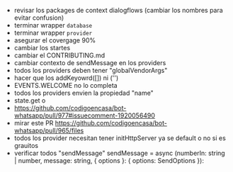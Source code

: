 - revisar los packages de context dialogflows (cambiar los nombres para evitar confusion)
- terminar wrapper `database`
- terminar wrapper `provider`
- asegurar el covergage 90%
- cambiar los startes
- cambiar el CONTRIBUTING.md
- cambiar contexto de sendMessage en los providers
- todos los providers deben tener "globalVendorArgs"
- hacer que los addKeyowrd([]) ni ('')
- EVENTS.WELCOME no lo completa
- todos los providers envien la propiedad "name"
- state.get<generico> o 
- https://github.com/codigoencasa/bot-whatsapp/pull/977#issuecomment-1920056490
- mirar este PR https://github.com/codigoencasa/bot-whatsapp/pull/965/files
- todos los provider necesitan tener initHttpServer ya se default o no si es grauitos
- verificar todos "sendMessage" sendMessage = async (numberIn: string | number, message: string, { options }: { options: SendOptions }):